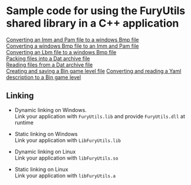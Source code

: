 # Sample code for using the FuryUtils shared library in a C++ application

[Converting an Imm and Pam file to a windows Bmp file](../../Utils/Cpp_Samples/imm2bmp.cpp)  
[Converting a windows Bmp file to an Imm and Pam file](../../Utils/Cpp_Samples/bmp2imm.cpp)  
[Converting an Lbm file to a windows Bmp file](../../Utils/Cpp_Samples/lbm2bmp.cpp)  
[Packing files into a Dat archive file](../../Utils/Cpp_Samples/dat_create.cpp)  
[Reading files from a Dat archive file](../../Utils/Cpp_Samples/dat_read.cpp)  
[Creating and saving a Bin game level file](../../Utils/Cpp_Samples/bin_create.cpp)
[Converting and reading a Yaml description to a Bin game level](../../Utils/Cpp_Samples/bin_convert.cpp)

## Linking

- Dynamic linking on Windows.  
Link your application with `FuryUtils.lib` and provide `FuryUtils.dll` at runtime

- Static linking on Windows  
Link your application with `LibFuryUtils.lib`

- Dynamic linking on Linux  
Link your application with `libFuryUtils.so`

- Static linking on Linux  
Link your application with `libFuryUtils.a`
